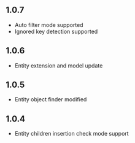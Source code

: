 ## 1.0.7

* Auto filter mode supported
* Ignored key detection supported

## 1.0.6

* Entity extension and model update

## 1.0.5

* Entity object finder modified

## 1.0.4

* Entity children insertion check mode support
